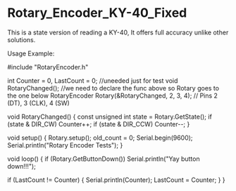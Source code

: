 # Rotary_Encoder_KY-40_Fixed
This is a state version of reading a KY-40, It offers full accuracy unlike other solutions.


Usage Example:

#include "RotaryEncoder.h"

int Counter = 0, LastCount = 0; //uneeded just for test
void RotaryChanged(); //we need to declare the func above so Rotary goes to the one below
RotaryEncoder Rotary(&RotaryChanged, 2, 3, 4); // Pins 2 (DT), 3 (CLK), 4 (SW)

void RotaryChanged()
{
  const unsigned int state = Rotary.GetState();
  if (state & DIR_CW)
    Counter++;
  if (state & DIR_CCW)
    Counter--;
}

void setup()
{
  Rotary.setup();
  old_count = 0;
  Serial.begin(9600);
  Serial.println("Rotary Encoder Tests");
}

void loop()
{
  if (Rotary.GetButtonDown())
    Serial.println("Yay button down!!!");

  if (LastCount != Counter)
  {
    Serial.println(Counter);
    LastCount = Counter;
  }
}
